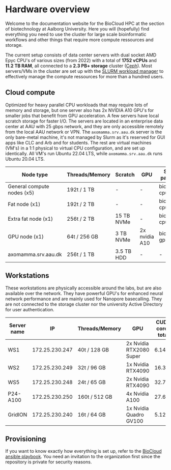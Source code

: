 # Hardware overview
Welcome to the documentation website for the BioCloud HPC at the section of biotechnology at Aalborg University. Here you will (hopefully) find everything you need to use the cluster for large scale bioinformatic workflows and other things that require more compute ressources and storage.

The current setup consists of data center servers with dual socket AMD Epyc CPU's of various sizes (from 2022) with a total of **1752 vCPUs** and **11.2 TB RAM**, all connected to a **2.3 PB+ storage** cluster ([Ceph](https://ceph.com/)). Most servers/VMs in the cluster are set up with the [SLURM workload manager](https://slurm.schedmd.com/overview.html) to effectively manage the compute ressources for more than a hundred users.

## Cloud compute
Optimized for heavy parallel CPU workloads that may require lots of memory and storage, but one server also has 2x NVIDIA A10 GPU's for smaller jobs that benefit from GPU acceleration. A few servers have local scratch storage for faster I/O. The servers are located in an enterprise data center at AAU with 25 gbps network, and they are only accessible remotely from the local AAU network or VPN. The `axomamma.srv.aau.dk` server is the only bare-metal machine, it's not managed by Slurm as it's reserved for GUI apps like CLC and Arb and for students. The rest are virtual machines (VM's) in a 1:1 physical to virtual CPU configuration, and are set up identically. All VM's run Ubuntu 22.04 LTS, while `axomamma.srv.aau.dk` runs Ubuntu 20.04 LTS. 

| Node type | Threads/Memory | Scratch | GPU | Slurm partition |
| --- | --- | --- | --- | --- |
| General compute nodes (x5) |  192t / 1 TB | - | - | biocloud-cpu |
| Fat node (x1) | 192t / 2 TB | - | - | biocloud-cpu |
| Extra fat node (x1) | 256t / 2 TB | 15 TB NVMe | - | biocloud-cpu |
| GPU node (x1) | 64t / 256 GB | 3 TB NVMe | 2x  nvidia A10 | biocloud-gpu |
| axomamma.srv.aau.dk | 256t / 1 TB | 3.5 TB HDD | - | - |

## Workstations
These workstations are physically accessible around the labs, but are also available over the network. They have powerful GPU's for enhanced neural network performance and are mainly used for Nanopore basecalling. They are not connected to the storage cluster nor the university Active Directory for user authentication.

| Server name | IP   | Threads/Memory | GPU| CUDA cores total |
| ---         | ---  | --- | --- |--- | 
| WS1         | 172.25.230.247 | 40t / 128 GB | 2x Nvidia RTX2080 Super | 6.144 |
| WS2         | 172.25.230.249 | 32t / 96 GB | 1x Nvidia RTX4090 | 16.384 |
| WS5         | 172.25.230.248  | 24t / 65 GB | 2x Nvidia RTX4090 | 32.768 |
| P24-A100    | 172.25.230.250  | 160t / 512 GB | 4x Nvidia A100 | 27.648 | 
| GridION     | 172.25.230.240 | 16t / 64 GB | 1x Nvidia Quadro GV100 | 5.120 |

## Provisioning
If you want to know exactly how everything is set up, refer to the [BioCloud ansible playbook](https://github.com/cmc-aau/biocloud). You need an invitation to the organization first since the repository is private for security reasons.
